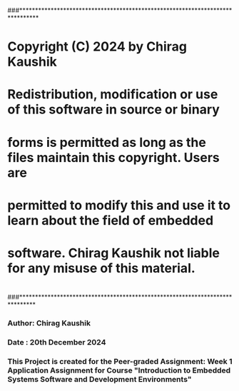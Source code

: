 ###******************************************************************************
# Copyright (C) 2024 by Chirag Kaushik
#
# Redistribution, modification or use of this software in source or binary
# forms is permitted as long as the files maintain this copyright. Users are 
# permitted to modify this and use it to learn about the field of embedded
# software. Chirag Kaushik not liable for any misuse of this material. 
#
###*****************************************************************************


### Author: Chirag Kaushik
### Date  : 20th December 2024
### This Project is created for the Peer-graded Assignment: Week 1 Application Assignment for Course "Introduction to Embedded Systems Software and Development Environments"
